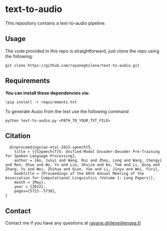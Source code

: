 # text-to-audio
This repository contains a text-to-audio pipeline.

## Usage

The code provided in this repo is straightforward, just clone the repo using the following:
```
git clone https://github.com/rayaneghilene/text-to-audio.git
```

## Requirements 

**You can install these dependencies via:**
```
!pip install -r requirements.txt
```
To generate Ausio from the text use the following command

```
python text-to-audio.py <PATH_TO_YOUR_TXT_FILE>
```

## Citation

```
  @inproceedings{ao-etal-2022-speecht5,
    title = {{S}peech{T}5: Unified-Modal Encoder-Decoder Pre-Training for Spoken Language Processing},
    author = {Ao, Junyi and Wang, Rui and Zhou, Long and Wang, Chengyi and Ren, Shuo and Wu, Yu and Liu, Shujie and Ko, Tom and Li, Qing and Zhang, Yu and Wei, Zhihua and Qian, Yao and Li, Jinyu and Wei, Furu},
    booktitle = {Proceedings of the 60th Annual Meeting of the Association for Computational Linguistics (Volume 1: Long Papers)},
    month = {May},
    year = {2022},
    pages={5723--5738},
}

```

## Contact
Contact me if you have any questions at rayane.ghilene@ensea.fr
